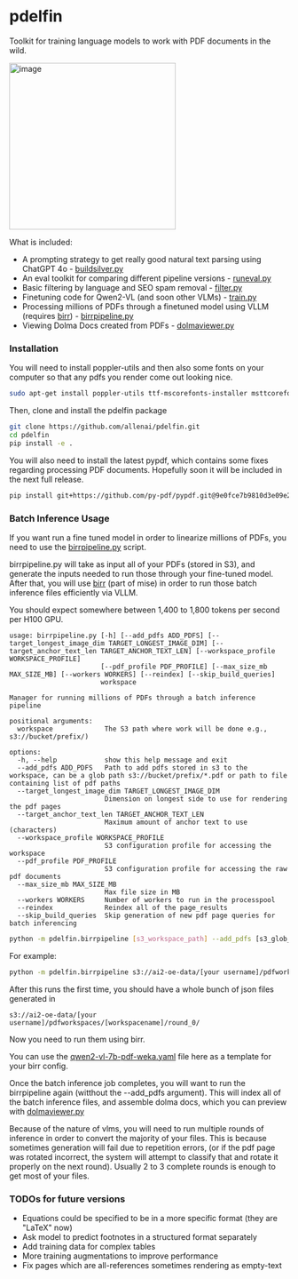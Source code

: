 # pdelfin

Toolkit for training language models to work with PDF documents in the wild.

<img src="https://github.com/user-attachments/assets/984a645c-096d-4b9a-9c5b-44063004cd8c" alt="image" width="300"/>


What is included:
 - A prompting strategy to get really good natural text parsing using ChatGPT 4o - [buildsilver.py](https://github.com/allenai/pdelfin/blob/main/pdelfin/data/buildsilver.py)
 - An eval toolkit for comparing different pipeline versions - [runeval.py](https://github.com/allenai/pdelfin/blob/main/pdelfin/eval/runeval.py)
 - Basic filtering by language and SEO spam removal - [filter.py](https://github.com/allenai/pdelfin/blob/main/pdelfin/filter/filter.py)
 - Finetuning code for Qwen2-VL (and soon other VLMs) - [train.py](https://github.com/allenai/pdelfin/blob/main/pdelfin/train/train.py)
 - Processing millions of PDFs through a finetuned model using VLLM (requires [birr](https://github.com/allenai/mise/tree/main/birr)) - [birrpipeline.py](https://github.com/allenai/pdelfin/blob/main/pdelfin/birrpipeline.py)
 - Viewing Dolma Docs created from PDFs - [dolmaviewer.py](https://github.com/allenai/pdelfin/blob/main/pdelfin/viewer/dolmaviewer.py)

### Installation

You will need to install poppler-utils and then also some fonts on your computer so that any pdfs you render come out looking nice.

```bash
sudo apt-get install poppler-utils ttf-mscorefonts-installer msttcorefonts fonts-crosextra-caladea fonts-crosextra-carlito gsfonts lcdf-typetools
```

Then, clone and install the pdelfin package
```bash
git clone https://github.com/allenai/pdelfin.git
cd pdelfin
pip install -e .
```

You will also need to install the latest pypdf, which contains some fixes regarding processing PDF documents. Hopefully soon it will be included in the next full release.
```bash
pip install git+https://github.com/py-pdf/pypdf.git@9e0fce7b9810d3e09e2af66481ea3429c42e0d11
```

### Batch Inference Usage

If you want run a fine tuned model in order to linearize millions of PDFs, you need to use the [birrpipeline.py](https://github.com/allenai/pdelfin/blob/main/pdelfin/birrpipeline.py) script.

birrpipeline.py will take as input all of your PDFs (stored in S3), and generate the inputs needed to run those through your fine-tuned model.
After that, you will use [birr](https://github.com/allenai/mise/tree/main/birr) (part of mise) in order to run those batch inference files efficiently via VLLM.

You should expect somewhere between 1,400 to 1,800 tokens per second per H100 GPU.

```
usage: birrpipeline.py [-h] [--add_pdfs ADD_PDFS] [--target_longest_image_dim TARGET_LONGEST_IMAGE_DIM] [--target_anchor_text_len TARGET_ANCHOR_TEXT_LEN] [--workspace_profile WORKSPACE_PROFILE]
                       [--pdf_profile PDF_PROFILE] [--max_size_mb MAX_SIZE_MB] [--workers WORKERS] [--reindex] [--skip_build_queries]
                       workspace

Manager for running millions of PDFs through a batch inference pipeline

positional arguments:
  workspace             The S3 path where work will be done e.g., s3://bucket/prefix/)

options:
  -h, --help            show this help message and exit
  --add_pdfs ADD_PDFS   Path to add pdfs stored in s3 to the workspace, can be a glob path s3://bucket/prefix/*.pdf or path to file containing list of pdf paths
  --target_longest_image_dim TARGET_LONGEST_IMAGE_DIM
                        Dimension on longest side to use for rendering the pdf pages
  --target_anchor_text_len TARGET_ANCHOR_TEXT_LEN
                        Maximum amount of anchor text to use (characters)
  --workspace_profile WORKSPACE_PROFILE
                        S3 configuration profile for accessing the workspace
  --pdf_profile PDF_PROFILE
                        S3 configuration profile for accessing the raw pdf documents
  --max_size_mb MAX_SIZE_MB
                        Max file size in MB
  --workers WORKERS     Number of workers to run in the processpool
  --reindex             Reindex all of the page_results
  --skip_build_queries  Skip generation of new pdf page queries for batch inferencing
```

```bash
python -m pdelfin.birrpipeline [s3_workspace_path] --add_pdfs [s3_glob_path or path to file with s3 paths (one per line)]
```

For example:
```bash
python -m pdelfin.birrpipeline s3://ai2-oe-data/[your username]/pdfworkspaces/[workspacename] --pdf_profile s2 --add_pdfs s3://ai2-oe-data/jakep/gnarly_pdfs/*.pdf
```

After this runs the first time, you should have a whole bunch of json files generated in 

`s3://ai2-oe-data/[your username]/pdfworkspaces/[workspacename]/round_0/`

Now you need to run them using birr.

You can use the [qwen2-vl-7b-pdf-weka.yaml](https://github.com/allenai/pdelfin/blob/main/scripts/birr/config/qwen2-vl-7b-pdf-weka.yaml) file here as a template for your birr config.

Once the batch inference job completes, you will want to run the birrpipeline again (witthout the --add_pdfs argument). This will index all of the 
batch inference files, and assemble dolma docs, which you can preview with [dolmaviewer.py](https://github.com/allenai/pdelfin/blob/main/pdelfin/viewer/dolmaviewer.py)

Because of the nature of vlms, you will need to run multiple rounds of inference in order to convert the majority of your files. This is because
sometimes generation will fail due to repetition errors, (or if the pdf page was rotated incorrect, the system will attempt to classify that and rotate it properly on
the next round). Usually 2 to 3 complete rounds is enough to get most of your files.


### TODOs for future versions
 - Equations could be specified to be in a more specific format (they are "LaTeX" now)
 - Ask model to predict footnotes in a structured format separately
 - Add training data for complex tables
 - More training augmentations to improve performance
 - Fix pages which are all-references sometimes rendering as empty-text
 
